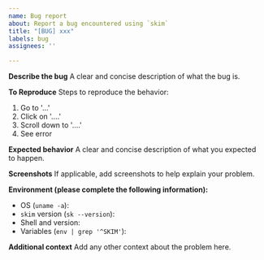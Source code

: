 ```yaml
---
name: Bug report
about: Report a bug encountered using `skim`
title: "[BUG] xxx"
labels: bug
assignees: ''

---
```


**Describe the bug**
A clear and concise description of what the bug is.

**To Reproduce**
Steps to reproduce the behavior:
1. Go to '...'
2. Click on '....'
3. Scroll down to '....'
4. See error

**Expected behavior**
A clear and concise description of what you expected to happen.

**Screenshots**
If applicable, add screenshots to help explain your problem.

**Environment (please complete the following information):**
 - OS (`uname -a`): 
 - `skim` version (`sk --version`): 
- Shell and version: 
 - Variables (`env | grep '^SKIM'`): 

**Additional context**
Add any other context about the problem here.
